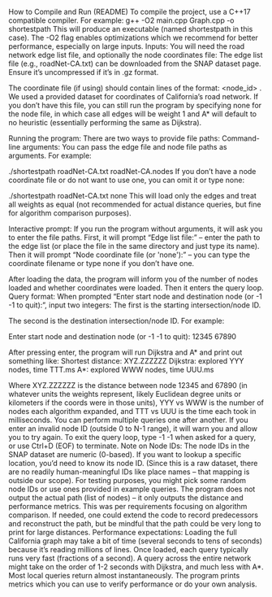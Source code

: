 How to Compile and Run (README)
To compile the project, use a C++17 compatible compiler. For example:
g++ -O2 main.cpp Graph.cpp -o shortestpath
This will produce an executable (named shortestpath in this case). The -O2 flag enables optimizations which we recommend for better performance, especially on large inputs.
Inputs: You will need the road network edge list file, and optionally the node coordinates file:
The edge list file (e.g., roadNet-CA.txt) can be downloaded from the SNAP dataset page. Ensure it’s uncompressed if it’s in .gz format.


The coordinate file (if using) should contain lines of the format: <node_id> <longitude> <latitude>. We used a provided dataset for coordinates of California’s road network. If you don’t have this file, you can still run the program by specifying none for the node file, in which case all edges will be weight 1 and A* will default to no heuristic (essentially performing the same as Dijkstra).


Running the program: There are two ways to provide file paths:
Command-line arguments: You can pass the edge file and node file paths as arguments. For example:

./shortestpath roadNet-CA.txt roadNet-CA.nodes
 If you don’t have a node coordinate file or do not want to use one, you can omit it or type none:

./shortestpath roadNet-CA.txt none
 This will load only the edges and treat all weights as equal (not recommended for actual distance queries, but fine for algorithm comparison purposes).


Interactive prompt: If you run the program without arguments, it will ask you to enter the file paths. First, it will prompt “Edge list file:” – enter the path to the edge list (or place the file in the same directory and just type its name). Then it will prompt “Node coordinate file (or 'none'):” – you can type the coordinate filename or type none if you don’t have one.


After loading the data, the program will inform you of the number of nodes loaded and whether coordinates were loaded. Then it enters the query loop.
Query format: When prompted “Enter start node and destination node (or -1 -1 to quit):”, input two integers:
The first is the starting intersection/node ID.


The second is the destination intersection/node ID. For example:


Enter start node and destination node (or -1 -1 to quit): 12345 67890

After pressing enter, the program will run Dijkstra and A* and print out something like:
Shortest distance:  XYZ.ZZZZZZ
Dijkstra: explored YYY nodes, time TTT.ms
A*: explored WWW nodes, time UUU.ms

Where XYZ.ZZZZZZ is the distance between node 12345 and 67890 (in whatever units the weights represent, likely Euclidean degree units or kilometers if the coords were in those units), YYY vs WWW is the number of nodes each algorithm expanded, and TTT vs UUU is the time each took in milliseconds.
You can perform multiple queries one after another. If you enter an invalid node ID (outside 0 to N-1 range), it will warn you and allow you to try again. To exit the query loop, type -1 -1 when asked for a query, or use Ctrl+D (EOF) to terminate.
Note on Node IDs: The node IDs in the SNAP dataset are numeric (0-based). If you want to lookup a specific location, you’d need to know its node ID. (Since this is a raw dataset, there are no readily human-meaningful IDs like place names – that mapping is outside our scope). For testing purposes, you might pick some random node IDs or use ones provided in example queries.
The program does not output the actual path (list of nodes) – it only outputs the distance and performance metrics. This was per requirements focusing on algorithm comparison. If needed, one could extend the code to record predecessors and reconstruct the path, but be mindful that the path could be very long to print for large distances.
Performance expectations: Loading the full California graph may take a bit of time (several seconds to tens of seconds) because it’s reading millions of lines. Once loaded, each query typically runs very fast (fractions of a second). A query across the entire network might take on the order of 1-2 seconds with Dijkstra, and much less with A*. Most local queries return almost instantaneously. The program prints metrics which you can use to verify performance or do your own analysis.

